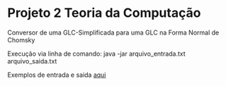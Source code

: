 # Projeto 2 Teoria da Computação
Conversor de uma GLC-Simplificada para uma GLC na Forma Normal de Chomsky

Execução via linha de comando: java -jar arquivo_entrada.txt arquivo_saida.txt

Exemplos de entrada e saida <a href="https://www.dropbox.com/sh/pvutm1wwad2qwgt/AADqLPYxX9mC8MzTlUJksuMta?dl=0">aqui</a>
